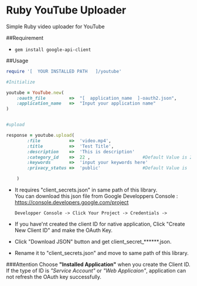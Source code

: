 # Ruby YouTube Uploader
Simple Ruby video uploader for YouTube

##Requirement
* `gem install google-api-client`


##Usage
```ruby
require '[  YOUR INSTALLED PATH   ]/youtube'

#Initialize

youtube = YouTube.new(
	:oauth_file			=>	"[  application_name  ]-oauth2.json",
	:application_name	=>	"Input your application name"
)


#upload

response = youtube.upload(
		:file 			=>	'video.mp4',		
		:title			=>	'Test Title',
		:description	=>	'This is description'
		:category_id	=>	22 ,					#Default Value is 22 ()
		:keywords		=>	'input your keywords here'
		:privacy_status	=>	'public'				#Default Value is 'public'

	)

```


* It requires "client_secrets.json" in same path of this library.  
You can download this json file from Google Developpers Console : <https://console.developers.google.com/project>

  ``Developper Console -> Click Your Project -> Credentials -> ``

* If you have'nt created the client ID for native application, Click "Create New Client ID" and make the OAuth Key.  
* Click "Download JSON" button and get client_secret_\*\*\*\*\**.json.  
* Rename it to "client_secrets.json" and move to same path of this library. 

###Attention
Choose **"Installed Application"** when you create the Client ID.
If the type of ID is _"Service Account"_ or _"Web Applicaion"_, application can not refresh the OAuth key successfully. 

